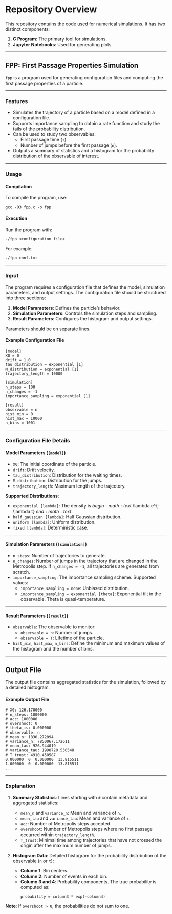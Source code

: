 # Repository Overview

This repository contains the code used for numerical
simulations. It has two distinct components:

1. **C Program**: The primary tool for simulations.
2. **Jupyter Notebooks**: Used for generating plots.

---

## FPP: First Passage Properties Simulation

`fpp` is a program used for generating configuration files and
computing the first passage properties of a particle.

---

### Features

- Simulates the trajectory of a particle based on a model defined
  in a configuration file.
- Supports importance sampling to obtain a rate function and
  study the tails of the probability distribution.
- Can be used to study two observables:
    - First passage time (`τ`).
    - Number of jumps before the first passage (`n`).
- Outputs a summary of statistics and a histogram for the
  probability distribution of the observable of interest.

---

### Usage

#### Compilation

To compile the program, use:

```
gcc -O3 fpp.c -o fpp
```

#### Execution

Run the program with:

```
./fpp <configuration_file>
```

For example:

```
./fpp conf.txt
```

---

### Input

The program requires a configuration file that defines the
model, simulation parameters, and output settings. The
configuration file should be structured into three sections:

1. **Model Parameters**: Defines the particle’s behavior.
2. **Simulation Parameters**: Controls the simulation steps
   and sampling.
3. **Result Parameters**: Configures the histogram and output
   settings.

Parameters should be on separate lines.

#### Example Configuration File

```
[model]
X0 = 0
drift = 1.0
tau_distribution = exponential [1]
M_distribution = exponential [1]
trajectory_length = 10000

[simulation]
n_steps = 100
n_changes = -1
importance_sampling = exponential [1]

[result]
observable = n
hist_min = 0
hist_max = 10000
n_bins = 1001
```

---

### Configuration File Details

#### Model Parameters (`[model]`)

- `X0`: The initial coordinate of the particle.
- `drift`: Drift velocity.
- `tau_distribution`: Distribution for the waiting times.
- `M_distribution`: Distribution for the jumps.
- `trajectory_length`: Maximum length of the trajectory.

**Supported Distributions**:
- `exponential [lambda]`: The density is $begin:math:text$ \\lambda e^{-\\lambda t} $end:math:text$.
- `half_gaussian [lambda]`: Half Gaussian distribution.
- `uniform [lambda]`: Uniform distribution.
- `fixed [lambda]`: Deterministic case.

---

#### Simulation Parameters (`[simulation]`)

- `n_steps`: Number of trajectories to generate.
- `n_changes`: Number of jumps in the trajectory that are
  changed in the Metropolis step. If `n_changes = -1`, all
  trajectories are generated from scratch.
- `importance_sampling`: The importance sampling scheme.
  Supported values:
    - `importance_sampling = none`: Unbiased distribution.
    - `importance_sampling = exponential [theta]`: Exponential
      tilt in the observable. Theta is quasi-temperature.

---

#### Result Parameters (`[result]`)

- `observable`: The observable to monitor:
    - `observable = n`: Number of jumps.
    - `observable = T`: Lifetime of the particle.
- `hist_min`, `hist_max`, `n_bins`: Define the minimum and
  maximum values of the histogram and the number of bins.

---

## Output File

The output file contains aggregated statistics for the
simulation, followed by a detailed histogram.

#### Example Output File

```
# X0: 126.170000
# n_steps: 1000000
# acc: 1000000
# overshoot: 0
# theta_is: 0.000000
# observable: n
# mean_n: 1830.272094
# variance_n: 7850067.172611
# mean_tau: 926.944019
# variance_tau: 1998720.530548
# T_trust: 4910.450587
0.000000  0  0.000000  13.815511
1.000000  0  0.000000  13.815511
...
```

---

### Explanation

1. **Summary Statistics**: Lines starting with `#` contain
   metadata and aggregated statistics:
    - `mean_n` and `variance_n`: Mean and variance of `n`.
    - `mean_tau` and `variance_tau`: Mean and variance of `τ`.
    - `acc`: Number of Metropolis steps accepted.
    - `overshoot`: Number of Metropolis steps where no first
      passage occurred within `trajectory_length`.
    - `T_trust`: Minimal time among trajectories that have not
      crossed the origin after the maximum number of jumps.

2. **Histogram Data**: Detailed histogram for the probability
   distribution of the observable (`n` or `τ`):
    - **Column 1**: Bin centers.
    - **Column 2**: Number of events in each bin.
    - **Column 3 and 4**: Probability components. The true
      probability is computed as:
      ```
      probability = column3 * exp(-column4)
      ```

**Note**: If `overshoot > 0`, the probabilities do not sum to one.